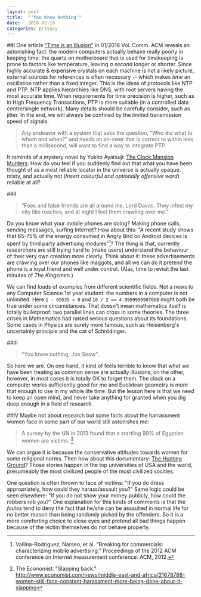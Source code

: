 ```yaml
---
layout: post
title:  "'You Know Nothing'"
date:   2016-02-16
categories: privacy
---
```


##I
One article ["Time is an Illusion"](http://cacm.acm.org/magazines/2016/1/195723-time-is-an-illusion-lunchtime-doubly-so/fulltext) in 01/2016 Vol. Comm. ACM reveals an astonishing fact: the modern computers actually behave really poorly in keeping time: the quartz on motherboard that is used for timekeeping is prone to factors like temperature, leaving *a second* longer or shorter.  Since highly accurate & expensive crystals on each machine is not a likely picture, external sources for references is often necessary -- which makes *time* an oscillation rather than a fixed integer. This is the ideas of protocols like NTP and PTP. NTP applies hierarchies like DNS, with root servers having the most accurate time. When requirements for time precision is higher, such as in High Frequency Transactions, PTP is more suitable (in a controlled data centre/single network). Many details should be carefully consider, such as jitter. In the end, we will always be confined by the limited transmission speed of signals.  

> Any endeavor with a system that asks the question, “Who did what to whom and when?” and needs an an-swer that is correct to within less than a millisecond, will want to find a way to integrate PTP.

It reminds of a mystery novel by Yukito Ayatsuji: [The Clock Mansion Murders](http://www.amazon.co.uk/Murder-Clock-Lt-Valcour-Mystery/dp/1479408336): How do you feel if you suddenly find out that what you have been thought of as a most reliable locator in the universe is actually opaque, misty, and actually not (*Insert colourful and optionally offensive word*) reliable at all?

##II
> “Foes and false friends are all around me, Lord Davos. They infest my city like roaches, and at night I feel them crawling over me.” 

Do you know what your mobile phones are doing? Making phone calls, sending messages, surfing Internet? How about this: "A recent study shows that 65-75% of the energy consumed in Angry Bird on Android devices is spent by third party advertising modules"[^mobadv]? The thing is that, currently researchers are still trying hard to (make users) understand the behaviour of their very own creation more clearly. Think about it: these advertisements are crawling over our phones like maggots, and all we can do it pretend the phone is a loyal friend and well under control. (Alas, time to revisit the last minutes of *The Kingsmen*.) 

We can find loads of examples from different scientific fields. Not a news to any Computer Science 1st year student: the numbers in a computer is not unlimited. Here `1 - 65535 > 0` and `10 / 2 == 4.9999999987668` might both be true under some circumstances. That doesn't mean mathematics itself is totally bulletproof: two parallel lines can cross in some theories. The three crises in Mathematics had raised serious questions about its foundations. Some cases in Physics are surely more famous, such as Heisenberg's uncertainty principle and the cat of Schrödinger. 

##III
> "You know nothing, Jon Snow".

So here we are. On one hand, it kind of feels terrible to know that what we have been treating as common sense are actually illusions; on the other, however, in most cases it is totally OK to forget them. The clock on a computer works sufficiently good for me and Euclidean geometry is more that enough to use in my whole life time. But the lesson here is that we need to keep an open mind, and never take anything for granted when you dig deep enough in a field of research.

##IV
Maybe not about research but some facts about the harrassment women face in some part of our world still astonishes me:
> A survey by the UN in 2013 found that a startling 99% of Egyptian women are victims. [^slappingback]

We can argue it is because the conservative attitudes towards women for some religional norms. Then how about this documentary: [The Hunting Ground](http://www.thehuntinggroundfilm.com/)? Those stories happen in the top universities of USA and the world, presumeably the most civilized people of the most civilized socities.

One question is often thrown to face of victims: "If you do dress appropriately, how could they harass/assault you?" Same logic could be seen elsewhere: "If you do not show your money publicly, how could the robbers rob you?" One explanation for this kinds of comments is that the *foules* tend to deny the fact that he/she can be assaulted in normal life for no better reason than being randomly picked by the offenders. So it is a more comforting choice to close eyes and pretend all bad things happen because of the victim themselves do not behave properly. 


[^mobadv]:  Vallina-Rodriguez, Narseo, et al. "Breaking for commercials: characterizing mobile advertising." Proceedings of the 2012 ACM conference on Internet measurement conference. ACM, 2012.

[^slappingback]: The Economist. "Slapping back." http://www.economist.com/news/middle-east-and-africa/21678788-women-still-face-constant-harassment-more-being-done-about-it-slapping